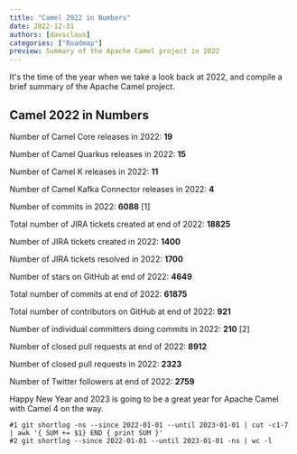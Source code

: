 ```yaml
---
title: "Camel 2022 in Numbers"
date: 2022-12-31
authors: [davsclaus]
categories: ["Roadmap"]
preview: Summary of the Apache Camel project in 2022
---
```


It's the time of the year when we take a look back at 2022, and compile a brief summary of the Apache Camel project.

## Camel 2022 in Numbers

Number of Camel Core releases in 2022: **19**

Number of Camel Quarkus releases in 2022: **15**

Number of Camel K releases in 2022: **11**

Number of Camel Kafka Connector releases in 2022: **4**

Number of commits in 2022: **6088** [1]

Total number of JIRA tickets created at end of 2022: **18825**

Number of JIRA tickets created in 2022: **1400**

Number of JIRA tickets resolved in 2022: **1700**

Number of stars on GitHub at end of 2022: **4649**

Total number of commits at end of 2022: **61875**

Total number of contributors on GitHub at end of 2022: **921**

Number of individual committers doing commits in 2022: **210** [2]

Number of closed pull requests at end of 2022: **8912**

Number of closed pull requests in 2022: **2323**

Number of Twitter followers at end of 2022: **2759**

Happy New Year and 2023 is going to be a great year for Apache Camel with Camel 4 on the way. 

```
#1 git shortlog -ns --since 2022-01-01 --until 2023-01-01 | cut -c1-7 | awk '{ SUM += $1} END { print SUM }'
#2 git shortlog --since 2022-01-01 --until 2023-01-01 -ns | wc -l
```

